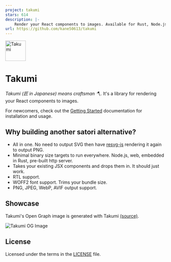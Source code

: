 ```yaml
---
project: takumi
stars: 614
description: |-
    Render your React components to images. Available for Rust, Node.js, and WebAssembly.
url: https://github.com/kane50613/takumi
---
```


<img src="./assets/images/takumi.svg" alt="Takumi" width="64" />

# Takumi

_Takumi (匠 in Japanese) means craftsman 🪓_. It's a library for rendering your React components to images.

For newcomers, check out the [Getting Started](https://takumi.kane.tw/docs/getting-started) documentation for installation and usage.

## Why building another satori alternative?

- All in one. No need to output SVG then have [resvg-js](https://github.com/thx/resvg-js) rendering it again to output PNG.
- Minimal binary size targets to run everywhere. Node.js, web, embedded in Rust, pre-built http server.
- Takes your existing JSX components and drops them in. It should just work.
- RTL support.
- WOFF2 font support. Trims your bundle size.
- PNG, JPEG, WebP, AVIF output support.

## Showcase

Takumi's Open Graph image is generated with Takumi [(source)](./example/twitter-images/components/og-image.tsx).

![Takumi OG Image](./example/twitter-images/output/og-image.png)

## License

Licensed under the terms in the [LICENSE](LICENSE) file.

